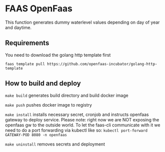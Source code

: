 # FAAS OpenFaas

This function generates dummy waterlevel values depending on day of year and daytime.

## Requirements

You need to download the golang http template first

`faas template pull https://github.com/openfaas-incubator/golang-http-template`

## How to build and deploy

`make build` generates build directory and build docker image

`make push` pushes docker image to registry

`make install` installs necessary secret, cronjob and instructs openfaas gateway to deploy service. Please note: right now we are NOT exposing the openfaas gw to the outside world. To let the faas-cli communicate with it we need to do a port forwarding via kubectl like so: `kubectl port-forward GATEWAY-POD 8080 -n openfaas`

`make uninstall` removes secrets and deployment

